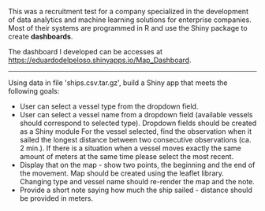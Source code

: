 This was a recruitment test for a company specialized in the development of data analytics and machine learning solutions for enterprise companies.
Most of their systems are programmed in R and use the Shiny package to create **dashboards**.

The dashboard I developed can be accesses at https://eduardodelpeloso.shinyapps.io/Map_Dashboard.

---

Using data in file 'ships.csv.tar.gz', build a Shiny app that meets the following goals:
- User can select a vessel type from the dropdown field.
- User can select a vessel name from a dropdown field (available vessels should correspond to selected type). Dropdown fields should be created as a Shiny module
For the vessel selected, find the observation when it sailed the longest distance between two consecutive observations (ca. 2 min.). If there is a situation when a vessel moves exactly the same amount of meters at the same time please select the most recent.  
- Display that on the map - show two points, the beginning and the end of the movement. Map should be created using the leaflet library. Changing type and vessel name should re-render the map and the note.
- Provide a short note saying how much the ship sailed - distance should be provided in meters.
